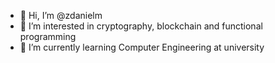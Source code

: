 - 👋 Hi, I’m @zdanielm
- 👀 I’m interested in cryptography, blockchain and functional programming
- 🌱 I’m currently learning Computer Engineering at university

<!---
zdanielm/zdanielm is a ✨ special ✨ repository because its `README.md` (this file) appears on your GitHub profile.
You can click the Preview link to take a look at your changes.
--->
